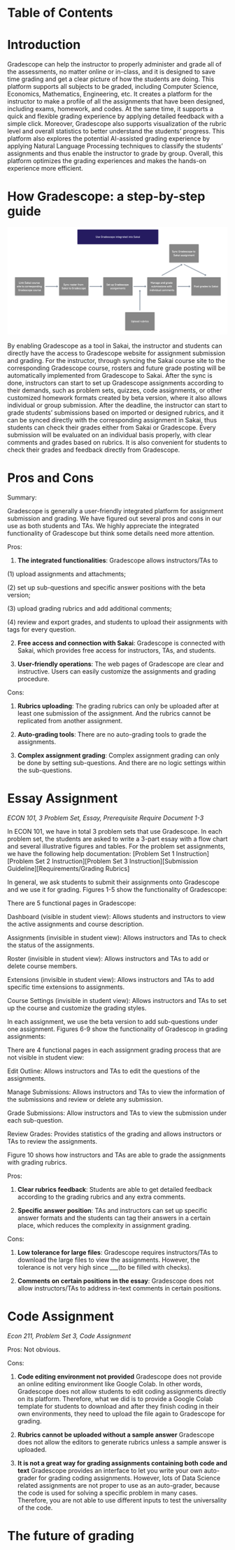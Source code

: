 # Table of Contents



# Introduction 

Gradescope can help the instructor to properly administer and grade all of the assessments, no matter online or in-class, and it is designed to save time grading and get a clear picture of how the students are doing. This platform supports all subjects to be graded, including Computer Science, Economics, Mathematics, Engineering, etc. It creates a platform for the instructor to make a profile of all the assignments that have been designed, including exams, homework, and codes. At the same time, it supports a quick and flexible grading experience by applying detailed feedback with a simple click. Moreover, Gradescope also supports visualization of the rubric level and overall statistics to better understand the students’ progress. This platform also explores the potential AI-assisted grading experience by applying Natural Language Processing techniques to classify the students’ assignments and thus enable the instructor to grade by group. Overall, this platform optimizes the grading experiences and makes the hands-on experience more efficient.

# How Gradescope: a step-by-step guide

![Whimsical Chart](How_Gradescope.png)

By enabling Gradescope as a tool in Sakai, the instructor and students can directly have the access to Gradescope website for assignment submission and grading. For the instructor, through syncing the Sakai course site to the corresponding Gradescope course, rosters and future grade posting will be automatically implemented from Gradescope to Sakai. After the sync is done, instructors can start to set up Gradescope assignments according to their demands, such as problem sets, quizzes, code assignments, or other customized homework formats created by beta version, where it also allows individual or group submission. After the deadline, the instructor can start to grade students’ submissions based on imported or designed rubrics, and it can be synced directly with the corresponding assignment in Sakai, thus students can check their grades either from Sakai or Gradescope. Every submission will be evaluated on an individual basis properly, with clear comments and grades based on rubrics. It is also convenient for students to check their grades and feedback directly from Gradescope.

# Pros and Cons

Summary:

Gradescope is generally a user-friendly integrated platform for assignment submission and grading. We have figured out several pros and cons in our use as both students and TAs. We highly appreciate the integrated functionality of Gradescope but think some details need more attention. 

Pros:
1. **The integrated functionalities**: Gradescope allows instructors/TAs to 

(1) upload assignments and attachments;

(2) set up sub-questions and specific answer positions with the beta version;

(3) upload grading rubrics and add additional comments;

(4) review and export grades, and students to upload their assignments with tags for every question.

2. **Free access and connection with Sakai**: Gradescope is connected with Sakai, which provides free access for instructors, TAs, and students.

3. **User-friendly operations**: The web pages of Gradescope are clear and instructive. Users can easily customize the assignments and grading procedure.

Cons:
1. **Rubrics uploading**: The grading rubrics can only be uploaded after at least one submission of the assignment. And the rubrics cannot be replicated from another assignment.

2. **Auto-grading tools**: There are no auto-grading tools to grade the assignments.

3. **Complex assignment grading**: Complex assignment grading can only be done by setting sub-questions. And there are no logic settings within the sub-questions.

# Essay Assignment
*ECON 101, 3 Problem Set, Essay, Prerequisite Require Document 1-3*

In ECON 101, we have in total 3 problem sets that use Gradescope. In each problem set, the students are asked to write a 3-part essay with a flow chart and several illustrative figures and tables. For the problem set assignments, we have the following help documentation: [Problem Set 1 Instruction][Problem Set 2 Instruction][Problem Set 3 Instruction][Submission Guideline][Requirements/Grading Rubrics]

In general, we ask students to submit their assignments onto Gradescope and we use it for grading. Figures 1-5 show the functionality of Gradescope:


There are 5 functional pages in Gradescope:

Dashboard (visible in student view): Allows students and instructors to view the active assignments and course description.

Assignments (invisible in student view): Allows instructors and TAs to check the status of the assignments.

Roster (invisible in student view): Allows instructors and TAs to add or delete course members.

Extensions (invisible in student view): Allows instructors and TAs to add specific time extensions to assignments.

Course Settings (invisible in student view): Allows instructors and TAs to set up the course and customize the grading styles.

In each assignment, we use the beta version to add sub-questions under one assignment. Figures 6-9 show the functionality of Gradescop in grading assignments:

There are 4 functional pages in each assignment grading process that are not visible in student view:

Edit Outline: Allows instructors and TAs to edit the questions of the assignments.

Manage Submissions: Allows instructors and TAs to view the information of the submissions and review or delete any submission.

Grade Submissions: Allow instructors and TAs to view the submission under each sub-question.

Review Grades: Provides statistics of the grading and allows instructors or TAs to review the assignments.


Figure 10 shows how instructors and TAs are able to grade the assignments with grading rubrics.

Pros:
1. **Clear rubrics feedback**: Students are able to get detailed feedback according to the grading rubrics and any extra comments.

2. **Specific answer position**: TAs and instructors can set up specific answer formats and the students can tag their answers in a certain place, which reduces the complexity in assignment grading.

Cons:
1. **Low tolerance for large files**: Gradescope requires instructors/TAs to download the large files to view the assignments. However, the tolerance is not very high since ___(to be filled with checks).

2. **Comments on certain positions in the essay**: Gradescope does not allow instructors/TAs to address in-text comments in certain positions.

# Code Assignment
*Econ 211, Problem Set 3, Code Assignment*

Pros: 
Not obvious.

Cons: 
1. **Code editing environment not provided**
Gradescope does not provide an online editing environment like Google Colab. In other words, Gradescope does not allow students to edit coding assignments directly on its platform. Therefore, what we did is to provide a Google Colab template for students to download and after they finish coding in their own environments, they need to upload the file again to Gradescope for grading.

2. **Rubrics cannot be uploaded without a sample answer**
Gradescope does not allow the editors to generate rubrics unless a sample answer is uploaded.

3. **It is not a great way for grading assignments containing both code and text**
Gradescope provides an interface to let you write your own auto-grader for grading coding assignments. However, lots of Data Science related assignments are not proper to use as an auto-grader, because the code is used for solving a specific problem in many cases. Therefore, you are not able to use different inputs to test the universality of the code.

# The future of grading
